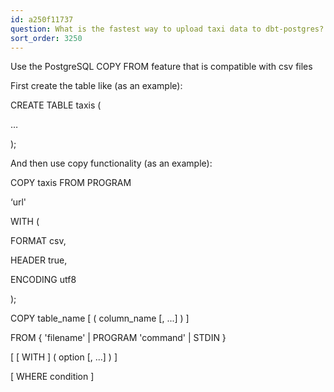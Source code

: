 ```yaml
---
id: a250f11737
question: What is the fastest way to upload taxi data to dbt-postgres?
sort_order: 3250
---
```


Use the PostgreSQL COPY FROM feature that is compatible with csv files

First create the table like (as an example):

CREATE TABLE taxis (

…

);

And then use copy functionality (as an example):

COPY taxis FROM PROGRAM

‘url'

WITH (

FORMAT csv,

HEADER true,

ENCODING utf8

);

COPY table_name [ ( column_name [, ...] ) ]

FROM { 'filename' | PROGRAM 'command' | STDIN }

[ [ WITH ] ( option [, ...] ) ]

[ WHERE condition ]

